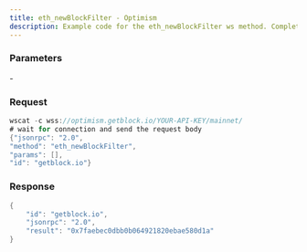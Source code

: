 ```yaml
---
title: eth_newBlockFilter - Optimism
description: Example code for the eth_newBlockFilter ws method. Сomplete guide on how to use eth_newBlockFilter ws in GetBlock.io Web3 documentation.
---
```


### Parameters


\-

### Request

``` java
wscat -c wss://optimism.getblock.io/YOUR-API-KEY/mainnet/ 
# wait for connection and send the request body 
{"jsonrpc": "2.0",
"method": "eth_newBlockFilter",
"params": [],
"id": "getblock.io"}
```

###  Response

``` java
{
    "id": "getblock.io",
    "jsonrpc": "2.0",
    "result": "0x7faebec0dbb0b064921820ebae580d1a"
}
```

